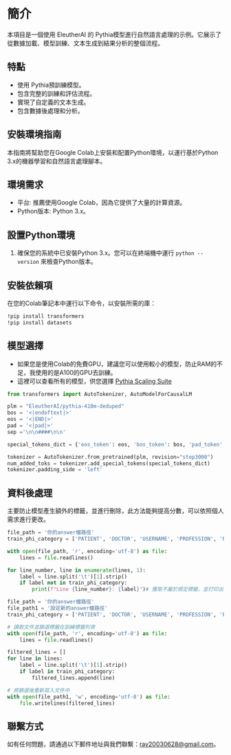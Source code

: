 # 簡介
本項目是一個使用 EleutherAI 的 Pythia模型進行自然語言處理的示例。它展示了從數據加載、模型訓練、文本生成到結果分析的整個流程。
## 特點
- 使用 Pythia預訓練模型。
- 包含完整的訓練和評估流程。
- 實現了自定義的文本生成。
- 包含數據後處理和分析。
## 安裝環境指南
本指南將幫助您在Google Colab上安裝和配置Python環境，以運行基於Python 3.x的機器學習和自然語言處理腳本。
## 環境需求
* 平台: 推薦使用Google Colab，因為它提供了大量的計算資源。
* Python版本: Python 3.x。
## 設置Python環境
1. 確保您的系統中已安裝Python 3.x。您可以在終端機中運行 `python --version`  來檢查Python版本。
## 安裝依賴項
在您的Colab筆記本中運行以下命令，以安裝所需的庫：

```bash
!pip install transformers
!pip install datasets
```

## 模型選擇
- 如果您是使用Colab的免費GPU，建議您可以使用較小的模型，防止RAM的不足，我使用的是A100的GPU去訓練。
- 這裡可以查看所有的模型，供您選擇 [Pythia Scaling Suite](https://huggingface.co/collections/EleutherAI/pythia-scaling-suite-64fb5dfa8c21ebb3db7ad2e1)

```python
from transformers import AutoTokenizer, AutoModelForCausalLM

plm = "EleutherAI/pythia-410m-deduped"
bos = '<|endoftext|>'
eos = '<|END|>'
pad = '<|pad|>'
sep ='\n\n####\n\n'

special_tokens_dict = {'eos_token': eos, 'bos_token': bos, 'pad_token': pad, 'sep_token': sep}

tokenizer = AutoTokenizer.from_pretrained(plm, revision="step3000")
num_added_toks = tokenizer.add_special_tokens(special_tokens_dict)
tokenizer.padding_side = 'left'
```

## 資料後處理
主要防止模型產生額外的標籤，並進行刪除，此方法能夠提高分數，可以依照個人需求進行更改。
```python
file_path = '你的answer檔路徑'
train_phi_category = ['PATIENT', 'DOCTOR', 'USERNAME', 'PROFESSION', 'ROOM', 'DEPARTMENT', 'HOSPITAL', 'ORGANIZATION', 'STREET', 'CITY', 'STATE', 'COUNTRY', 'ZIP', 'LOCATION-OTHER', 'AGE', 'DATE', 'TIME', 'DURATION', 'SET', 'PHONE', 'FAX', 'EMAIL', 'URL', 'IPADDR', 'SSN', 'MEDICALRECORD', 'HEALTHPLAN', 'ACCOUNT', 'LICENSE', 'VEHICLE', 'DEVICE', 'BIOID', 'IDNUM']

with open(file_path, 'r', encoding='utf-8') as file:
    lines = file.readlines()

for line_number, line in enumerate(lines, 1):
    label = line.split('\t')[1].strip()
    if label not in train_phi_category:
        print(f"Line {line_number}: {label}")# 獲取不屬於規定標籤，並打印出來
```
```python
file_path = '你的answer檔路徑'
file_path1 = '設定新的answer檔路徑'
train_phi_category = ['PATIENT', 'DOCTOR', 'USERNAME', 'PROFESSION', 'ROOM', 'DEPARTMENT', 'HOSPITAL', 'ORGANIZATION', 'STREET', 'CITY', 'STATE', 'COUNTRY', 'ZIP', 'LOCATION-OTHER', 'AGE', 'DATE', 'TIME', 'DURATION', 'SET', 'PHONE', 'FAX', 'EMAIL', 'URL', 'IPADDR', 'SSN', 'MEDICALRECORD', 'HEALTHPLAN', 'ACCOUNT', 'LICENSE', 'VEHICLE', 'DEVICE', 'BIOID', 'IDNUM']

# 讀取文件並篩選標籤在訓練標籤列表
with open(file_path, 'r', encoding='utf-8') as file:
    lines = file.readlines()

filtered_lines = []
for line in lines:
    label = line.split('\t')[1].strip()
    if label in train_phi_category:
        filtered_lines.append(line)

# 將篩選後重新寫入文件中
with open(file_path1, 'w', encoding='utf-8') as file:
    file.writelines(filtered_lines)
```

## 聯繫方式

如有任何問題，請通過以下郵件地址與我們聯繫：[ray20030628@gmail.com](ray20030628@gmail.com)。

